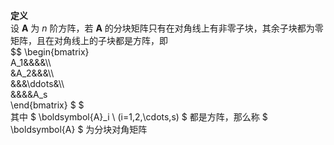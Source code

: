 **定义**  
设 $\boldsymbol{A}$ 为 $n$ 阶方阵，若 $\boldsymbol{A}$ 的分块矩阵只有在对角线上有非零子块，其余子块都为零矩阵，且在对角线上的子块都是方阵，即  
$$ \begin{bmatrix}  
A_1&&&&\\\  
&A_2&&&\\\  
&&&\ddots&\\\  
&&&&A_s  
\end{bmatrix} $ $  
其中 $ \boldsymbol{A}_i \ (i=1,2,\cdots,s) $ 都是方阵，那么称 $ \boldsymbol{A} $ 为分块对角矩阵  
